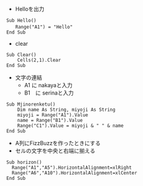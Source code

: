 - Helloを出力
```vba
Sub Hello()
　　Range("A1") = "Hello"
End Sub
```
- clear
```vba
Sub Clear()
    Cells(2,1).Clear
End Sub
```
- 文字の連結
    - A1 に nakayaと入力
    - B1　に  serinaと入力
```vba
Sub Mjinorenketu()
    Dim name As String, miyoji As String
    miyoji = Range("A1").Value
    name = Range("B1").Value
    Range("C1").Value = miyoji & " " & name
End Sub
```
- A列にFizzBuzzを作ったときにする
- セルの文字を中央と右端に揃える
```vba
Sub horizon()
  Range("A1","A5").HorizontalAlignment=xlRight
  Range("A6","A10").HorizontalAlignment=xlCenter
End Sub
```
